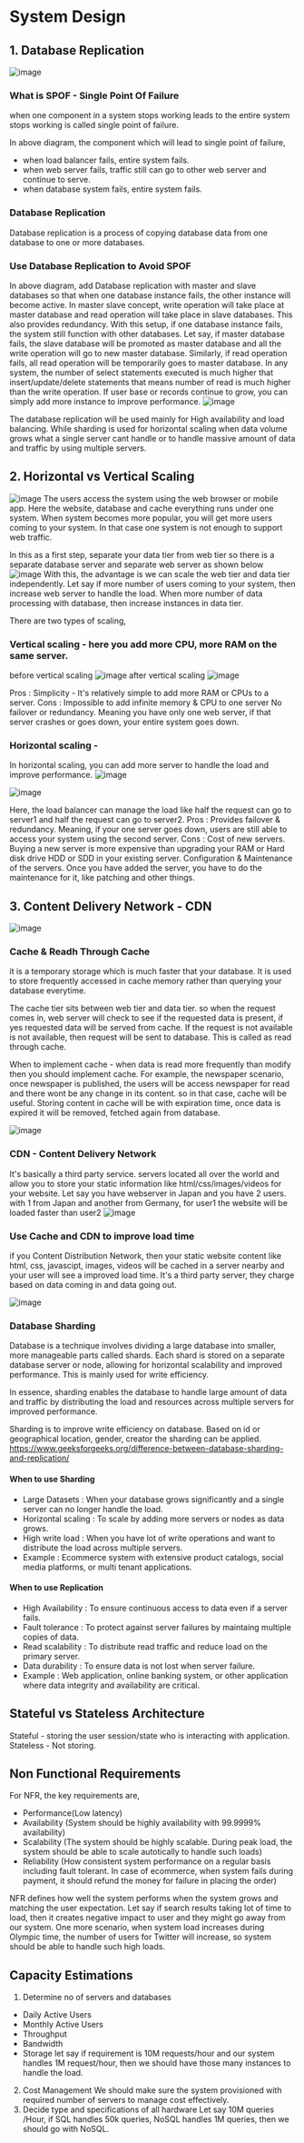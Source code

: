 # System Design
## 1. Database Replication
![image](https://github.com/user-attachments/assets/e6b6fb41-aba8-4d1e-9dba-9ae103319099)
### What is SPOF - Single Point Of Failure
when one component in a system stops working leads to the entire system stops working is called single point of failure.

In above diagram, the component which will lead to single point of failure,
- when load balancer fails, entire system fails.
- when web server fails, traffic still can go to other web server and continue to serve.
- when database system fails, entire system fails.
### Database Replication
Database replication is a process of copying database data from one database to one or more databases.
### Use Database Replication to Avoid SPOF
In above diagram, add Database replication with master and slave databases so that when one database instance fails, the other instance will become active.
In master slave concept, write operation will take place at master database and read operation will take place in slave databases.
This also provides redundancy.
With this setup, if one database instance fails, the system still function with other databases. Let say, if master database fails, the slave database will be promoted as master database and all the write operation will go to new master database. 
Similarly, if read operation fails, all read operation will be temporarily goes to master database. In any system, the number of select statements executed is much higher that insert/update/delete statements 
that means number of read is much higher than the write operation.
If user base or records continue to grow, you can simply add more instance to improve performance.
![image](https://github.com/user-attachments/assets/a3d5d52f-9611-426d-b67f-0342bf301d2d)

The database replication will be used mainly for High availability and load balancing. While sharding is used for horizontal scaling when data volume grows what a single server cant handle or to handle massive amount of data and traffic by using multiple servers.

## 2. Horizontal vs Vertical Scaling
![image](https://github.com/user-attachments/assets/88bf9ac2-f105-4c02-a657-540fc8ee085b)
The users access the system using the web browser or mobile app. Here the website, database and cache everything runs under one system. When system becomes more popular, you will get more users coming to your system. In that case
one system is not enough to support web traffic. 

In this as a first step, separate your data tier from web tier so there is a separate database server and separate web server as shown below
![image](https://github.com/user-attachments/assets/6f19f96d-5766-4175-aedf-e3ce7897e09d)
With this, the advantage is we can scale the web tier and data tier independently. Let say if more number of users coming to your system, then increase web server to handle the load.
When more number of data processing with database, then increase instances in data tier.

There are two types of scaling,
### Vertical scaling - here you add more CPU, more RAM on the same server.
before vertical scaling
![image](https://github.com/user-attachments/assets/6577a81a-fa60-4c22-aff2-663feb3a81a8)
after vertical scaling
![image](https://github.com/user-attachments/assets/1af8cd8c-7958-4249-84d3-41c0f4304c4d)

Pros :
 Simplicity - It's relatively simple to add more RAM or CPUs to a server.
Cons :
 Impossible to add infinite memory & CPU to one server
 No failover or redundancy. Meaning you have only one web server, if that server crashes or goes down, your entire system goes down.
### Horizontal scaling - 
In horizontal scaling, you can add more server to handle the load and improve performance.
![image](https://github.com/user-attachments/assets/37cc6089-2b74-408b-944d-669c56229887)

![image](https://github.com/user-attachments/assets/4ea239e2-4af6-475b-aa10-3ebd9e4dca81)

Here, the load balancer can manage the load like half the request can go to server1 and half the request can go to server2.
Pros : 
 Provides failover & redundancy. Meaning, if your one server goes down, users are still able to access your system using the second server.
Cons :
 Cost of new servers. Buying a new server is more expensive than upgrading your RAM or Hard disk drive HDD or SDD in your existing server.
 Configuration & Maintenance of the servers. Once you have added the server, you have to do the maintenance for it, like patching and other things.
 
## 3. Content Delivery Network - CDN

![image](https://github.com/user-attachments/assets/fe4bd1ed-14ac-483e-86f8-0f78004b2127)

### Cache & Readh Through Cache
it is a temporary storage which is much faster that your database. It is used to store frequently accessed in cache memory rather than querying your database everytime.

The cache tier sits between web tier and data tier. so when the request comes in, web server will check to see if the requested data is present, if yes requested data will be served from cache. If the request is not available is not available, then request will be sent to database.
This is called as read through cache. 

When to implement cache - when data is read more frequently than modify then you should implement cache. For example, the newspaper scenario, once newspaper is published, the users will be access
newspaper for read and there wont be any change in its content. so in that case, cache will be useful. Storing content in cache will be with expiration time, once data is expired it will be removed, fetched again from database.

![image](https://github.com/user-attachments/assets/c1ded21e-79b4-456a-8e87-c9f7d095c061)

### CDN - Content Delivery Network
It's basically a third party service. servers located all over the world and allow you to store your static information like html/css/images/videos for your website.
Let say you have webserver in Japan and you have 2 users. with 1 from Japan and another from Germany, for user1 the website will be loaded faster than user2
![image](https://github.com/user-attachments/assets/a3c0f5f1-4eae-4c14-bd30-84fa2f543e30)


### Use Cache and CDN to improve load time

if you Content Distribution Network, then your static website content like html, css, javascipt, images, videos will be cached in a server nearby and your user will see a improved load time. It's a third party server, they charge based on data coming in and data going out.

![image](https://github.com/user-attachments/assets/eddf8aa1-3514-4f6c-b20a-9b657ef00c09)

### Database Sharding
Database is a technique involves dividing a large database into smaller, more manageable parts called shards. Each shard is stored on a separate database server or node, allowing for horizontal scalability and improved performance. This is mainly used for write efficiency.
 
In essence, sharding enables the database to handle large amount of data and traffic by distributing the load and resources across multiple servers for improved performance.

Sharding is to improve write efficiency on database. Based on id or geographical location, gender, creator the sharding can be applied.
https://www.geeksforgeeks.org/difference-between-database-sharding-and-replication/
#### When to use Sharding
* Large Datasets : When your database grows significantly and a single server can no longer handle the load.
* Horizontal scaling : To scale by adding more servers or nodes as data grows.
* High write load : When you have lot of write operations and want to distribute the load across multiple servers.
* Example : Ecommerce system with extensive product catalogs, social media platforms, or multi tenant applications.

#### When to use Replication
* High Availability : To ensure continuous access to data even if a server fails.
* Fault tolerance : To protect against server failures by maintaing multiple copies of data.
* Read scalability : To distribute read traffic and reduce load on the primary server.
* Data durability : To ensure data is not lost when server failure.
* Example : Web application, online banking system, or other application where data integrity and availability are critical.
  
## Stateful vs Stateless Architecture
Stateful - storing the user session/state who is interacting with application.
Stateless - Not storing.

## Non Functional Requirements
For NFR, the key requirements are,
* Performance(Low latency)
* Availability (System should be highly availability with 99.9999% availability)
* Scalability (The system should be highly scalable. During peak load, the system should be able to scale autotically to handle such loads)
* Reliability (How consistent system performance on a regular basis including fault tolerant. In case of ecommerce, when system fails during payment, it should refund the money for failure in placing the order)

NFR defines how well the system performs when the system grows and matching the user expectation. Let say if search results taking lot of time to load, then it creates negative impact to user and they might go away from our system. One more scenario, when system load increases during Olympic time, the number of users for Twitter will increase, so system should be able to handle such high loads.

## Capacity Estimations
1. Determine no of servers and databases
- Daily Active Users
- Monthly Active Users
- Throughput
- Bandwidth
- Storage
let say if requirement is 10M requests/hour and our system handles 1M request/hour, then we should have those many instances to handle the load.
2. Cost Management
We should make sure the system provisioned with required number of servers to manage cost effectively.
3. Decide type and specifications of all hardware
Let say 10M queries /Hour, if SQL handles 50k queries, NoSQL handles 1M queries, then we should go with NoSQL.


